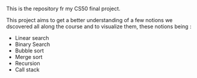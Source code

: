 This is the repository fr my CS50 final project.

This project aims to get a better understanding of a few notions we dscovered all along the course and to visualize them, these notions being : 
- Linear search
- Binary Search
- Bubble sort
- Merge sort
- Recursion
- Call stack